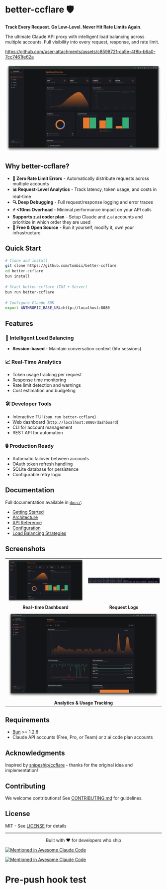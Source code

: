 # better-ccflare 🛡️

**Track Every Request. Go Low-Level. Never Hit Rate Limits Again.**

The ultimate Claude API proxy with intelligent load balancing across multiple accounts. Full visibility into every request, response, and rate limit.


https://github.com/user-attachments/assets/c859872f-ca5e-4f8b-b6a0-7cc7461fe62a


![better-ccflare Dashboard](apps/lander/src/screenshot-dashboard.png)

## Why better-ccflare?

- **🚀 Zero Rate Limit Errors** - Automatically distribute requests across multiple accounts
- **📊 Request-Level Analytics** - Track latency, token usage, and costs in real-time  
- **🔍 Deep Debugging** - Full request/response logging and error traces
- **⚡ <10ms Overhead** - Minimal performance impact on your API calls
- **Supports z.ai coder plan** - Setup Claude and z.ai accounts and prioritize in which order they are used
- **💸 Free & Open Source** - Run it yourself, modify it, own your infrastructure

## Quick Start

```bash
# Clone and install
git clone https://github.com/tombii/better-ccflare
cd better-ccflare
bun install

# Start better-ccflare (TUI + Server)
bun run better-ccflare

# Configure Claude SDK
export ANTHROPIC_BASE_URL=http://localhost:8080
```

## Features

### 🎯 Intelligent Load Balancing
- **Session-based** - Maintain conversation context (5hr sessions)

### 📈 Real-Time Analytics
- Token usage tracking per request
- Response time monitoring
- Rate limit detection and warnings
- Cost estimation and budgeting

### 🛠️ Developer Tools
- Interactive TUI (`bun run better-ccflare`)
- Web dashboard (`http://localhost:8080/dashboard`)
- CLI for account management
- REST API for automation

### 🔒 Production Ready
- Automatic failover between accounts
- OAuth token refresh handling
- SQLite database for persistence
- Configurable retry logic

## Documentation

Full documentation available in [`docs/`](docs/):
- [Getting Started](docs/index.md)
- [Architecture](docs/architecture.md) 
- [API Reference](docs/api-http.md)
- [Configuration](docs/configuration.md)
- [Load Balancing Strategies](docs/load-balancing.md)

## Screenshots

<table>
  <tr>
    <td><img src="apps/lander/src/screenshot-dashboard.png" alt="Dashboard"/></td>
    <td><img src="apps/lander/src/screenshot-logs.png" alt="Logs"/></td>
  </tr>
  <tr>
    <td align="center"><b>Real-time Dashboard</b></td>
    <td align="center"><b>Request Logs</b></td>
  </tr>
  <tr>
    <td colspan="2"><img src="apps/lander/src/screenshot-analytics.png" alt="Analytics"/></td>
  </tr>
  <tr>
    <td colspan="2" align="center"><b>Analytics & Usage Tracking</b></td>
  </tr>
</table>

## Requirements

- [Bun](https://bun.sh) >= 1.2.8
- Claude API accounts (Free, Pro, or Team) or z.ai code plan accounts

## Acknowledgments

Inspired by [snipeship/ccflare](https://github.com/snipeship/ccflare) - thanks for the original idea and implementation!

## Contributing

We welcome contributions! See [CONTRIBUTING.md](docs/contributing.md) for guidelines.

## License

MIT - See [LICENSE](LICENSE) for details

---

<p align="center">
  Built with ❤️ for developers who ship
</p>

[![Mentioned in Awesome Claude Code](https://awesome.re/mentioned-badge-flat.svg)](https://github.com/hesreallyhim/awesome-claude-code)

[![Mentioned in Awesome Claude Code](https://awesome.re/mentioned-badge.svg)](https://github.com/hesreallyhim/awesome-claude-code)
# Pre-push hook test

